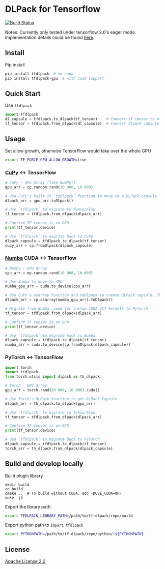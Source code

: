 # DLPack for Tensorflow
[![Build Status](http://ci.dgl.ai:80/buildStatus/icon?job=tf-dlpack/master)](http://ci.dgl.ai:80/job/tf-dlpack/job/master/) 

Notes: Currently only tested under tensorflow 2.0's eager mode. Implementation details could be found [here](https://github.com/VoVAllen/tf-dlpack/issues/3).

## Install

Pip install
```bash
pip install tfdlpack  # no cuda
pip install tfdlpack-gpu  # with cuda support
```

## Quick Start

Use `tfdlpack`

```python
import tfdlpack
dl_capsule = tfdlpack.to_dlpack(tf_tensor)    # Convert tf tensor to dlpack capsule
tf_tensor = tfdlpack.from_dlpack(dl_capsule)  # Convert dlpack capsule to tf tensor
```

## Usage
Set allow growth, otherwise TensorFlow would take over the whole GPU
```bash
export TF_FORCE_GPU_ALLOW_GROWTH=true
```

### [CuPy](https://github.com/cupy/cupy) <-> TensorFlow
```python
# CuPy - GPU Array (like NumPy!)
gpu_arr = cp.random.rand(10_000, 10_000)

# Use CuPy's built in `toDlpack` function to move to a DLPack capsule
dlpack_arr = gpu_arr.toDlpack()

# Use `tfdlpack` to migrate to TensorFlow
tf_tensor = tfdlpack.from_dlpack(dlpack_arr)

# Confirm TF tensor is on GPU
print(tf_tensor.device)

# Use `tfdlpack` to migrate back to CuPy
dlpack_capsule = tfdlpack.to_dlpack(tf_tensor)
cupy_arr = cp.fromDlpack(dlpack_capsule)
```

### [Numba](https://github.com/numba/numba) CUDA <-> TensorFlow
```python
# NumPy - CPU Array
cpu_arr = np.random.rand(10_000, 10_000)

# Use Numba to move to GPU
numba_gpu_arr = cuda.to_device(cpu_arr)

# Use CuPy's asarray function and toDlpack to create DLPack capsule. There are multiple other ways to do this (i.e. PyTorch Utils)
dlpack_arr = cp.asarray(numba_gpu_arr).toDlpack()

# Migrate from Numba, used for custom CUDA JIT kernels to PyTorch
tf_tensor = tfdlpack.from_dlpack(dlpack_arr)

# Confirm TF tensor is on GPU
print(tf_tensor.device)

# Use `tfdlpack` to migrate back to Numba
dlpack_capsule = tfdlpack.to_dlpack(tf_tensor)
numba_arr = cuda.to_device(cp.fromDlpack(dlpack_capsule))
```

### PyTorch <-> TensorFlow
```python
import torch
import tfdlpack
from torch.utils import dlpack as th_dlpack

# Torch - GPU Array
gpu_arr = torch.rand(10_000, 10_000).cuda()

# Use Torch's DLPack function to get DLPack Capsule
dlpack_arr = th_dlpack.to_dlpack(gpu_arr)

# Use `tfdlpack` to migrate to TensorFlow
tf_tensor = tfdlpack.from_dlpack(dlpack_arr)

# Confirm TF tensor is on GPU
print(tf_tensor.device)

# Use `tfdlpack` to migrate back to PyTorch
dlpack_capsule = tfdlpack.to_dlpack(tf_tensor)
torch_arr = th_dlpack.from_dlpack(dlpack_capsule)
```

## Build and develop locally

Build plugin library
```
mkdir build
cd build
cmake ..  # To build without CUDA, add -DUSE_CUDA=OFF
make -j4
```

Export the library path:
```bash
export TFDLPACK_LIBRARY_PATH=/path/to/tf-dlpack/repo/build
```

Export python path to `import tfdlpack`
```bash
export PYTHONPATH=/path/to/tf-dlpack/repo/python/:${PYTHONPATH}
```


## License

[Apache License 2.0](LICENSE)
